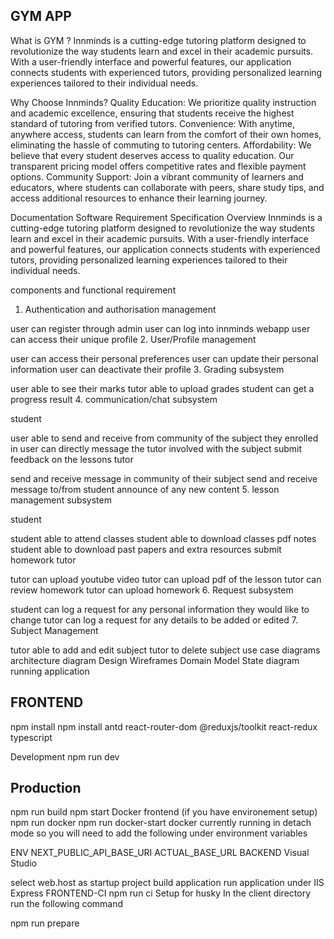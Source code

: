 ## GYM APP
What is GYM ?
Innminds is a cutting-edge tutoring platform designed to revolutionize the way students learn and excel in their academic pursuits. With a user-friendly interface and powerful features, our application connects students with experienced tutors, providing personalized learning experiences tailored to their individual needs.

Why Choose Innminds?
Quality Education: We prioritize quality instruction and academic excellence, ensuring that students receive the highest standard of tutoring from verified tutors. Convenience: With anytime, anywhere access, students can learn from the comfort of their own homes, eliminating the hassle of commuting to tutoring centers. Affordability: We believe that every student deserves access to quality education. Our transparent pricing model offers competitive rates and flexible payment options. Community Support: Join a vibrant community of learners and educators, where students can collaborate with peers, share study tips, and access additional resources to enhance their learning journey.

Documentation
Software Requirement Specification
Overview
Innminds is a cutting-edge tutoring platform designed to revolutionize the way students learn and excel in their academic pursuits. With a user-friendly interface and powerful features, our application connects students with experienced tutors, providing personalized learning experiences tailored to their individual needs.

components and functional requirement
1. Authentication and authorisation management

user can register through admin
user can log into innminds webapp
user can access their unique profile
2. User/Profile management

user can access their personal preferences
user can update their personal information
user can deactivate their profile
3. Grading subsystem

user able to see their marks
tutor able to upload grades
student can get a progress result
4. communication/chat subsystem

student

user able to send and receive from community of the subject they enrolled in
user can directly message the tutor involved with the subject
submit feedback on the lessons
tutor

send and receive message in community of their subject
send and receive message to/from student
announce of any new content
5. lesson management subsystem

student

student able to attend classes
student able to download classes pdf notes
student able to download past papers and extra resources
submit homework
tutor

tutor can upload youtube video
tutor can upload pdf of the lesson
tutor can review homework
tutor can upload homework
6. Request subsystem

student can log a request for any personal information they would like to change
tutor can log a request for any details to be added or edited
7. Subject Management

tutor able to add and edit subject
tutor to delete subject
use case diagrams
architecture diagram
Design
Wireframes
Domain Model
State diagram
running application
## FRONTEND
npm install
npm install antd react-router-dom @reduxjs/toolkit react-redux typescript


Development
npm run dev

## Production
npm run build
npm start
Docker frontend (if you have environement setup)
npm run docker
npm run docker-start
docker currently running in detach mode so you will need to add the following under environment variables

ENV NEXT_PUBLIC_API_BASE_URI ACTUAL_BASE_URL
BACKEND
Visual Studio

select web.host as startup project
build application
run application under IIS Express
FRONTEND-CI
npm run ci
Setup for husky
In the client directory run the following command

npm run prepare